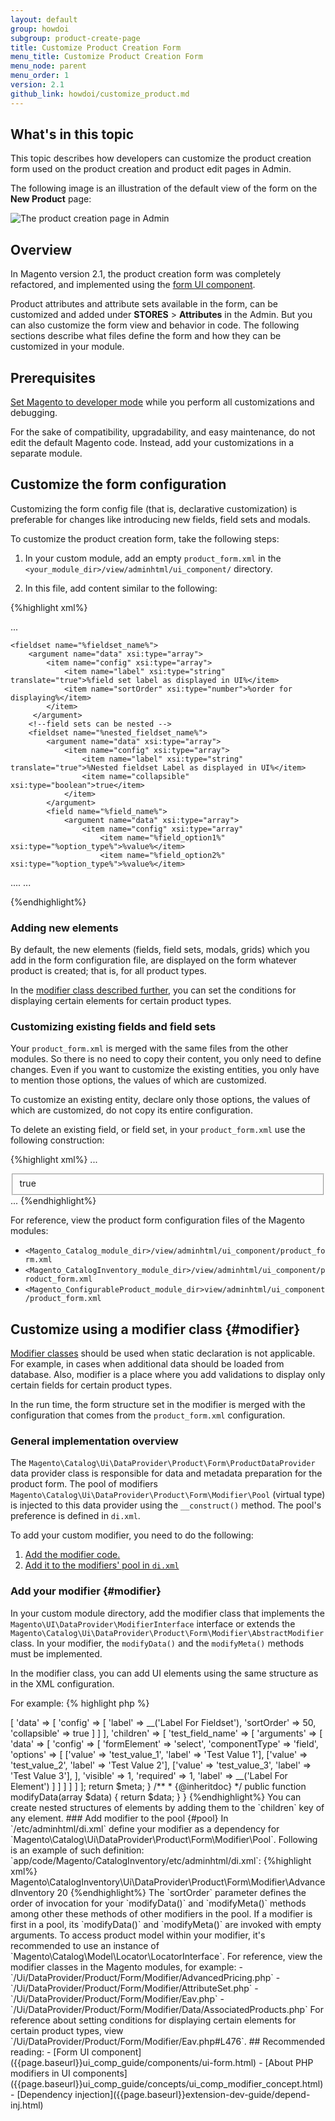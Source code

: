 ```yaml
---
layout: default
group: howdoi
subgroup: product-create-page
title: Customize Product Creation Form
menu_title: Customize Product Creation Form 
menu_node: parent
menu_order: 1
version: 2.1
github_link: howdoi/customize_product.md
---
```


<h2>What's in this topic</h2>

This topic describes how developers can customize the product creation form used on the product creation and product edit pages in Admin. 

The following image is an illustration of the default view of the form on the **New Product** page:

<img src="{{site.baseurl}}common/images/product_pmg.png" alt="The product creation page in Admin">

## Overview

In Magento version 2.1, the product creation form was completely refactored, and implemented using the [form UI component]({{page.baseurl}}ui-components/ui-form.html). 

Product attributes and attribute sets available in the form, can be customized and added under **STORES** > **Attributes** in the Admin. But you can also customize the form view and behavior in code. The following sections describe what files define the form and how they can be customized in your module.


## Prerequisites

[Set Magento to developer mode]({{page.baseurl}}config-guide/cli/config-cli-subcommands-mode.html) while you perform all customizations and debugging.

For the sake of compatibility, upgradability, and easy maintenance, do not edit the default Magento code. Instead, add your customizations in a separate module. 

## Customize the form configuration

Customizing the form config file (that is, declarative customization) is preferable for changes like introducing new fields, field sets and modals.

To customize the product creation form, take the following steps: 

1. In your custom module, add an empty `product_form.xml` in the `<your_module_dir>/view/adminhtml/ui_component/` directory.

2. In this file, add content similar to the following:

{%highlight xml%} 
<form xmlns:xsi="http://www.w3.org/2001/XMLSchema-instance" xsi:noNamespaceSchemaLocation="urn:magento:module:Magento_Ui:etc/ui_configuration.xsd">

...

    <fieldset name="%fieldset_name%">
        <argument name="data" xsi:type="array">
            <item name="config" xsi:type="array">
                <item name="label" xsi:type="string" translate="true">%field set label as displayed in UI%</item>
                <item name="sortOrder" xsi:type="number">%order for displaying%</item>
            </item>
         </argument>
        <!--field sets can be nested --> 
        <fieldset name="%nested_fieldset_name%">
            <argument name="data" xsi:type="array">
                <item name="config" xsi:type="array">
                    <item name="label" xsi:type="string" translate="true">%Nested fieldset Label as displayed in UI%</item>
                    <item name="collapsible" xsi:type="boolean">true</item>
                </item>
            </argument>  
            <field name="%field_name%">
    			<argument name="data" xsi:type="array">
                    <item name="config" xsi:type="array"
                        <item name="%field_option1%" xsi:type="%option_type%">%value%</item>
                        <item name="%field_option2%" xsi:type="%option_type%">%value%</item>
....
                    </item>
                </argument>
            </field>
        </fieldset>
    </fieldset>
...
</form>
{%endhighlight%}

### Adding new elements

By default, the new elements (fields, field sets, modals, grids) which you add in the form configuration file, are displayed on the form whatever product is created; that is, for all product types. 

In the [modifier class described further](#modifier), you can set the conditions for displaying certain elements for certain product types.

### Customizing existing fields and field sets
Your `product_form.xml` is merged with the same files from the other modules. So there is no need to copy their content, you only need to define changes. Even if you want to customize the existing entities, you only have to mention those options, the values of which are customized.

To customize an existing entity, declare only those options, the values of which are customized, do not copy its entire configuration. 

To delete an existing field, or field set, in your `product_form.xml` use the following construction:

{%highlight xml%}
...
    <fieldset name="%fieldset_name%">
        <argument name="data" xsi:type="array">
            <item name="disabled" xsi:type="boolean">true</item>
        </argument>
    </fieldset> 
...
{%endhighlight%}


For reference, view the product form configuration files of the Magento modules:

- `<Magento_Catalog_module_dir>/view/adminhtml/ui_component/product_form.xml`
- `<Magento_CatalogInventory_module_dir>/view/adminhtml/ui_component/product_form.xml`
- `<Magento_ConfigurableProduct_module_dir>view/adminhtml/ui_component/product_form.xml`

## Customize using a modifier class {#modifier}

[Modifier classes]({{page.baseurl}}ui_comp_guide/concepts/ui_comp_modifier_concept.html) should be used when static declaration is not applicable. For example, in cases when additional data should be loaded from database. Also, modifier is a place where you add validations to display only certain fields for certain product types.

In the run time, the form structure set in the modifier is merged with the configuration that comes from the `product_form.xml` configuration.

### General implementation overview

The `Magento\Catalog\Ui\DataProvider\Product\Form\ProductDataProvider` data provider class is responsible for data and metadata preparation for the product form. The pool of modifiers `Magento\Catalog\Ui\DataProvider\Product\Form\Modifier\Pool` (virtual type) is injected to this data provider using the `__construct()` method. The pool's preference is defined in `di.xml`.

To add your custom modifier, you need to do the following:

1. [Add the modifier code.](#modifier)
2. [Add it to the modifiers' pool in `di.xml`](#pool)


### Add your modifier {#modifier}

In your custom module directory, add the modifier class that implements the `Magento\UI\DataProvider\ModifierInterface` interface or extends the `Magento\Catalog\Ui\DataProvider\Product\Form\Modifier\AbstractModifier`class. In your modifier, the `modifyData()` and the `modifyMeta()` methods must be implemented.

In the modifier class, you can add UI elements using the same structure as in the XML configuration.

For example:
{% highlight php %}

<?php

use Magento\Catalog\Ui\DataProvider\Product\Form\Modifier\AbstractModifier;

class Example extends AbstractModifier
{
    public function modifyMeta(array $meta)
    {
        $meta['test_fieldset_name'] = [
            'arguments' => [
                'data' => [
                    'config' => [
                        'label' => __('Label For Fieldset'),
                        'sortOrder' => 50,
                        'collapsible' => true
                    ]
                ]
            ],
            'children' => [
                'test_field_name' => [
                    'arguments' => [
                        'data' => [
                            'config' => [
                                'formElement' => 'select',
                                'componentType' => 'field',
                                'options' => [
                                    ['value' => 'test_value_1', 'label' => 'Test Value 1'],
                                    ['value' => 'test_value_2', 'label' => 'Test Value 2'],
                                    ['value' => 'test_value_3', 'label' => 'Test Value 3'],
                                ],
                                'visible' => 1,
                                'required' => 1,
                                'label' => __('Label For Element')
                            ]
                        ]
                    ]
                ]
            ]
        ];

 return $meta;
    }

    /**
     * {@inheritdoc}
     */
    public function modifyData(array $data)
    {
        return $data;
    }
}
{%endhighlight%}

You can create nested structures of elements by adding them to the `children` key of any element.

### Add modifier to the pool {#pool}
In `<your_module_dir>/etc/adminhtml/di.xml` define your modifier as a dependency for `Magento\Catalog\Ui\DataProvider\Product\Form\Modifier\Pool`.


Following is an example of such definition:

`app/code/Magento/CatalogInventory/etc/adminhtml/di.xml`:

{%highlight xml%}
     <virtualType name="Magento\Catalog\Ui\DataProvider\Product\Form\Modifier\Pool">
        <arguments>
            <argument name="modifiers" xsi:type="array">
                <item name="advancedInventory" xsi:type="array">
                    <item name="class" xsi:type="string">Magento\CatalogInventory\Ui\DataProvider\Product\Form\Modifier\AdvancedInventory</item>
                    <item name="sortOrder" xsi:type="number">20</item>
                </item>
            </argument>
        </arguments>
    </virtualType>
{%endhighlight%}

The `sortOrder` parameter defines the order of invocation for your `modifyData()` and `modifyMeta()` methods among other these methods of other modifiers in the pool. If a modifier is first in a pool, its `modifyData()` and `modifyMeta()` are invoked with empty arguments. 

To access product model within your modifier, it's recommended to use an instance of `Magento\Catalog\Model\Locator\LocatorInterface`.


For reference, view the modifier classes in the Magento modules, for example:

- `<Magento_Catalog_module_dir>/Ui/DataProvider/Product/Form/Modifier/AdvancedPricing.php`
- `<Magento_Catalog_module_dir>/Ui/DataProvider/Product/Form/Modifier/AttributeSet.php`
- `<Magento_Catalog_module_dir>/Ui/DataProvider/Product/Form/Modifier/Eav.php`
- `<Magento_ConfigurableProduct_module_dir>/Ui/DataProvider/Product/Form/Modifier/Data/AssociatedProducts.php`


For reference about setting conditions for displaying certain elements for certain product types, view `<Magento_Catalog_module_dir>/Ui/DataProvider/Product/Form/Modifier/Eav.php#L476`.

## Recommended reading:

 - [Form UI component]({{page.baseurl}}ui_comp_guide/components/ui-form.html)
 - [About PHP modifiers in UI components]({{page.baseurl}}ui_comp_guide/concepts/ui_comp_modifier_concept.html)
 - [Dependency injection]({{page.baseurl}}extension-dev-guide/depend-inj.html)
